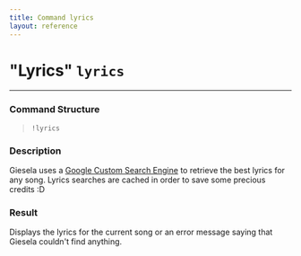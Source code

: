 ```yaml
---
title: Command lyrics
layout: reference
---
```


# "Lyrics" `lyrics`
---
### Command Structure
> `!lyrics`

### Description
Giesela uses a [Google Custom Search Engine](https://cse.google.com/cse/publicurl?cx=002017775112634544492:7y5bpl2sn78) to retrieve the best lyrics for any song.
Lyrics searches are cached in order to save some precious credits :D

### Result
Displays the lyrics for the current song or an error message saying that Giesela couldn't find anything.

